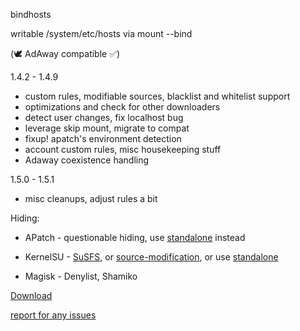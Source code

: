bindhosts

writable /system/etc/hosts via mount --bind

(🕊️ AdAway compatible ✅)
  
  1.4.2 - 1.4.9
   - custom rules, modifiable sources, blacklist and whitelist support
   - optimizations and check for other downloaders
   - detect user changes, fix localhost bug
   - leverage skip mount, migrate to compat
   - fixup! apatch's environment detection
   - account custom rules, misc housekeeping stuff
   - Adaway coexistence handling

  1.5.0 - 1.5.1
   - misc cleanups, adjust rules a bit
    
Hiding: 

  - APatch - questionable hiding, use [standalone](https://github.com/backslashxx/bindhosts/tree/standalone) instead

  - KernelSU - [SuSFS](https://gitlab.com/simonpunk/susfs4ksu), or [source-modification](https://github.com/tiann/KernelSU/commit/2b2b0733d7c57324b742c017c302fc2c411fe0eb), or use [standalone](https://github.com/backslashxx/bindhosts/tree/standalone)

  - Magisk - Denylist, Shamiko


  
[Download](https://raw.githubusercontent.com/backslashxx/bindhosts/compat/module.zip)

[report for any issues](https://github.com/backslashxx/bindhosts/issues)

